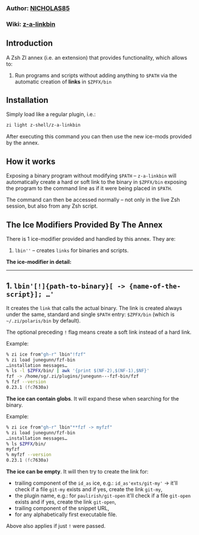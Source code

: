 ### Author: [NICHOLAS85](https://github.com/NICHOLAS85)

### **Wiki:** [z-a-linkbin](https://github.com/z-shell/zi/wiki/z-a-linkbin)

## Introduction

A Zsh ZI annex (i.e. an extension) that provides functionality, which allows to:

1. Run programs and scripts without adding anything to `$PATH` via the automatic creation of **links** in `$ZPFX/bin`

## Installation

Simply load like a regular plugin, i.e.:

```zsh
zi light z-shell/z-a-linkbin
```

After executing this command you can then use the new ice-mods provided by
the annex.

## How it works

Exposing a binary program without modifying `$PATH` – `z-a-linkbin` will
automatically create a hard or soft link to the binary in `$ZPFX/bin`
exposing the program to the command line as if it were being placed in `$PATH`.

The command can then be accessed normally – not only in the live
Zsh session, but also from any Zsh script.

## The Ice Modifiers Provided By The Annex

There is 1 ice-modifier provided and handled by this annex. They are:

1. `lbin''` – creates `links` for binaries and scripts.

**The ice-modifier in detail:**

---

## 1. **`lbin'[!]{path-to-binary}[ -> {name-of-the-script}]; …'`**

It creates the `link` that calls the actual binary. The link is
created always under the same, standard and single `$PATH` entry:
`$ZPFX/bin` (which is `~/.zi/polaris/bin` by default).

The optional preceding `!` flag means create a soft link instead of a hard link.

Example:

```zsh
% zi ice from"gh-r" lbin"!fzf"
% zi load junegunn/fzf-bin
…installation messages…
% ls -l $ZPFX/bin/ | awk '{print $(NF-2),$(NF-1),$NF}'
fzf -> /home/sg/.zi/plugins/junegunn---fzf-bin/fzf
% fzf --version
0.23.1 (fc7630a)
```

**The ice can contain globs**. It will expand these when searching for the binary.

Example:

```zsh
% zi ice from"gh-r" lbin"**fzf -> myfzf"
% zi load junegunn/fzf-bin
…installation messages…
% ls $ZPFX/bin/
myfzf
% myfzf --version
0.23.1 (fc7630a)
```

**The ice can be empty**. It will then try to create the link for:

- trailing component of the `id_as` ice, e.g.: `id_as'exts/git-my'` → it'll
  check if a file `git-my` exists and if yes, create the link `git-my`,
- the plugin name, e.g.: for `paulirish/git-open` it'll check if a file
  `git-open` exists and if yes, create the link `git-open`,
- trailing component of the snippet URL,
- for any alphabetically first executable file.

Above also applies if just `!` were passed.
